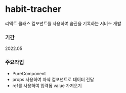 # habit-tracher
리액트 클래스 컴포넌트를 사용하여 습관을 기록하는 서비스 개발

### 기간
2022.05

### 주요작업
- PureComponent
- props 사용하여 자식 컴포넌트로 데이터 전달
- ref를 사용하여 입력폼 value 가져오기
